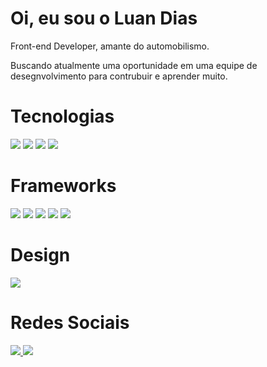 # Oi, eu sou o Luan Dias

Front-end Developer, amante do automobilismo.

Buscando atualmente uma oportunidade em uma equipe de desegnvolvimento para contrubuir e aprender muito.

# Tecnologias

<img src="https://img.shields.io/badge/HTML5-E34F26?style=for-the-badge&logo=html5&logoColor=white"/>
<img src="https://img.shields.io/badge/JavaScript-F7DF1E?style=for-the-badge&logo=javascript&logoColor=black" />
<img src="https://img.shields.io/badge/MySQL-00000F?style=for-the-badge&logo=mysql&logoColor=white" />
<img src="https://img.shields.io/badge/SQLite-07405E?style=for-the-badge&logo=sqlite&logoColor=white" />

# Frameworks

<img src="https://img.shields.io/badge/Node.js-43853D?style=for-the-badge&logo=node-dot-js&logoColor=white" />
<img src="https://img.shields.io/badge/npm-CB3837?style=for-the-badge&logo=npm&logoColor=white" />
<img src="https://img.shields.io/badge/Yarn-2C8EBB?style=for-the-badge&logo=yarn&logoColor=white" />
<img src="https://img.shields.io/badge/Bootstrap-563D7C?style=for-the-badge&logo=bootstrap&logoColor=white" />
<img src="https://img.shields.io/badge/Git-F05032?style=for-the-badge&logo=git&logoColor=white" />

# Design

<img src="https://img.shields.io/badge/Figma-F24E1E?style=for-the-badge&logo=figma&logoColor=white" />

# Redes Sociais

[ <img src="https://img.shields.io/badge/LinkedIn-0077B5?style=for-the-badge&logo=linkedin&logo" /> ](https://www.linkedin.com/in/luan-dias-3814581a3/)
[ <img src="https://img.shields.io/badge/Codepen-000000?style=for-the-badge&logo=codepen&logoColor=white" />](https://codepen.io/LuanD)
